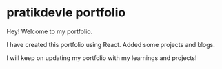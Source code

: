 # pratikdevle portfolio

Hey! Welcome to my portfolio.

I have created this portfolio using React.
Added some projects and blogs.

I will keep on updating my portfolio with my learnings and projects!
